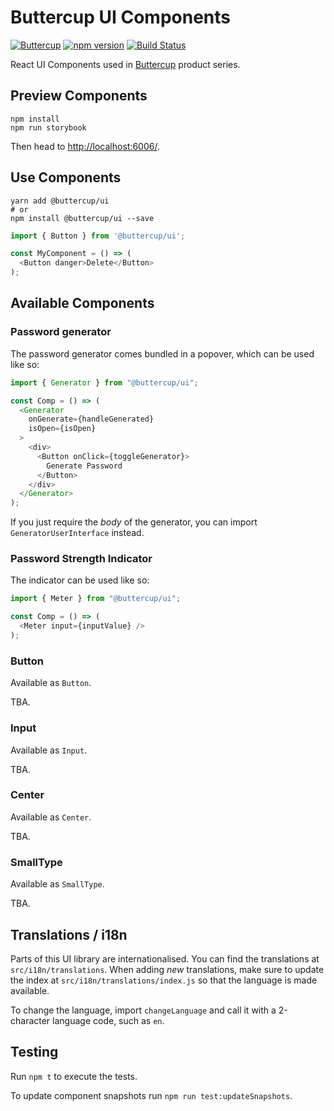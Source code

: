 # Buttercup UI Components
[![Buttercup](https://cdn.rawgit.com/buttercup-pw/buttercup-assets/6582a033/badge/buttercup-slim.svg)](https://buttercup.pw) [![npm version](https://badge.fury.io/js/%40buttercup%2Fui.svg)](https://www.npmjs.com/package/@buttercup/ui) [![Build Status](https://travis-ci.org/buttercup/ui.svg?branch=master)](https://travis-ci.org/buttercup/ui)

React UI Components used in [Buttercup](https://buttercup.pw) product series.

## Preview Components

```shell
npm install
npm run storybook
```

Then head to [http://localhost:6006/](http://localhost:6006/).

## Use Components

```shell
yarn add @buttercup/ui
# or
npm install @buttercup/ui --save
```

```javascript
import { Button } from '@buttercup/ui';

const MyComponent = () => (
  <Button danger>Delete</Button>
);
```

## Available Components

### Password generator
The password generator comes bundled in a popover, which can be used like so:

```javascript
import { Generator } from "@buttercup/ui";

const Comp = () => (
  <Generator
    onGenerate={handleGenerated}
    isOpen={isOpen}
  >
    <div>
      <Button onClick={toggleGenerator}>
        Generate Password
      </Button>
    </div>
  </Generator>
);
```

If you just require the _body_ of the generator, you can import `GeneratorUserInterface` instead.

### Password Strength Indicator
The indicator can be used like so:

```javascript
import { Meter } from "@buttercup/ui";

const Comp = () => (
  <Meter input={inputValue} />
);
```

### Button
Available as `Button`.

TBA.

### Input
Available as `Input`.

TBA.

### Center
Available as `Center`.

TBA.

### SmallType
Available as `SmallType`.

TBA.

## Translations / i18n

Parts of this UI library are internationalised. You can find the translations at `src/i18n/translations`. When adding _new_ translations, make sure to update the index at `src/i18n/translations/index.js` so that the language is made available.

To change the language, import `changeLanguage` and call it with a 2-character language code, such as `en`.

## Testing
Run `npm t` to execute the tests.

To update component snapshots run `npm run test:updateSnapshots`.
